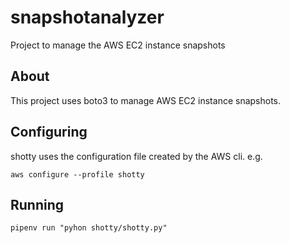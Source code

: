 # snapshotanalyzer

Project to manage the AWS EC2 instance snapshots

## About

This project uses boto3 to manage AWS EC2 instance snapshots.

## Configuring

shotty uses the configuration file created by the AWS cli. e.g.

`aws configure --profile shotty`

## Running

`pipenv run "pyhon shotty/shotty.py"`
